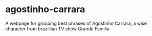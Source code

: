 # agostinho-carrara
A webpage for grouping best phrases of Agostinho Carrara, a wise character from brazillian TV show Grande Família